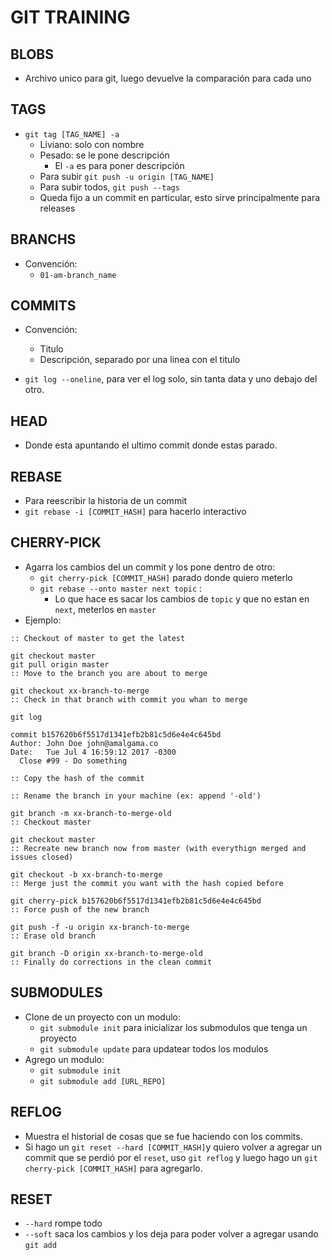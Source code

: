 # GIT TRAINING

## BLOBS

  - Archivo unico para git, luego devuelve la comparación para cada uno

## TAGS

- `git tag [TAG_NAME] -a`
  - Liviano: solo con nombre
  - Pesado: se le pone descripción
    - El `-a` es para poner descripción
  - Para subir `git push -u origin [TAG_NAME]`
  - Para subir todos, `git push --tags`
  - Queda fijo a un commit en particular, esto sirve principalmente para releases

## BRANCHS

- Convención:
  - `01-am-branch_name`

## COMMITS

- Convención:
  - Titulo
  - Descripción, separado por una linea con el titulo

- `git log --oneline`, para ver el log solo, sin tanta data y uno debajo del otro.

## HEAD

- Donde esta apuntando el ultimo commit donde estas parado.

## REBASE

- Para reescribir la historia de un commit
- `git rebase -i [COMMIT_HASH]` para hacerlo interactivo

## CHERRY-PICK

- Agarra los cambios del un commit y los pone dentro de otro:
  - `git cherry-pick [COMMIT_HASH]` parado donde quiero meterlo
  - `git rebase --onto master next topic` :
    - Lo que hace es sacar los cambios de `topic` y que no estan en `next`, meterlos en `master`
- Ejemplo:

```
:: Checkout of master to get the latest

git checkout master
git pull origin master
:: Move to the branch you are about to merge

git checkout xx-branch-to-merge
:: Check in that branch with commit you whan to merge

git log

commit b157620b6f5517d1341efb2b81c5d6e4e4c645bd
Author: John Doe john@amalgama.co
Date:   Tue Jul 4 16:59:12 2017 -0300
  Close #99 - Do something

:: Copy the hash of the commit

:: Rename the branch in your machine (ex: append '-old')

git branch -m xx-branch-to-merge-old
:: Checkout master

git checkout master
:: Recreate new branch now from master (with everythign merged and issues closed)

git checkout -b xx-branch-to-merge
:: Merge just the commit you want with the hash copied before

git cherry-pick b157620b6f5517d1341efb2b81c5d6e4e4c645bd
:: Force push of the new branch

git push -f -u origin xx-branch-to-merge
:: Erase old branch

git branch -D origin xx-branch-to-merge-old
:: Finally do corrections in the clean commit 
```

## SUBMODULES

- Clone de un proyecto con un modulo:
  - `git submodule init` para inicializar los submodulos que tenga un proyecto
  - `git submodule update` para updatear todos los modulos
- Agrego un modulo:
  - `git submodule init`
  - `git submodule add [URL_REPO]`

## REFLOG

- Muestra el historial de cosas que se fue haciendo con los commits.
- Si hago un `git reset --hard [COMMIT_HASH]`y quiero volver a agregar un commit que se perdió por el `reset`, uso `git reflog` y luego hago un `git cherry-pick [COMMIT_HASH]` para agregarlo.

## RESET

- `--hard` rompe todo
- `--soft` saca los cambios y los deja para poder volver a agregar usando `git add`

